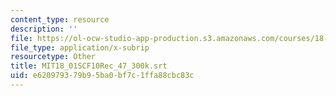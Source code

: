 ```yaml
---
content_type: resource
description: ''
file: https://ol-ocw-studio-app-production.s3.amazonaws.com/courses/18-01sc-single-variable-calculus-fall-2010/e620979379b95ba0bf7c1ffa88cbc83c_MIT18_01SCF10Rec_47_300k.vtt
file_type: application/x-subrip
resourcetype: Other
title: MIT18_01SCF10Rec_47_300k.srt
uid: e6209793-79b9-5ba0-bf7c-1ffa88cbc83c
---
```

